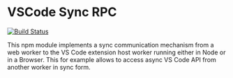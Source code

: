 # VSCode Sync RPC

[![Build Status](https://dev.azure.com/vscode/vscode-wasm/_apis/build/status/microsoft.vscode-wasm?branchName=main)](https://dev.azure.com/vscode/vscode-wasm/_build/latest?definitionId=47&branchName=main)

This npm module implements a sync communication mechanism from a web worker to the VS Code extension host worker running either in Node or in a Browser. This for example allows to access async VS Code API from another worker in sync form.